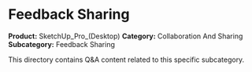# Feedback Sharing

**Product:** SketchUp_Pro_(Desktop)
**Category:** Collaboration And Sharing
**Subcategory:** Feedback Sharing

This directory contains Q&A content related to this specific subcategory.
